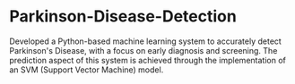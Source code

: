 # Parkinson-Disease-Detection
Developed a Python-based machine learning system to accurately detect Parkinson's Disease, with a focus on early diagnosis and screening.
The prediction aspect of this system is achieved through the implementation of an SVM (Support Vector Machine) model.

